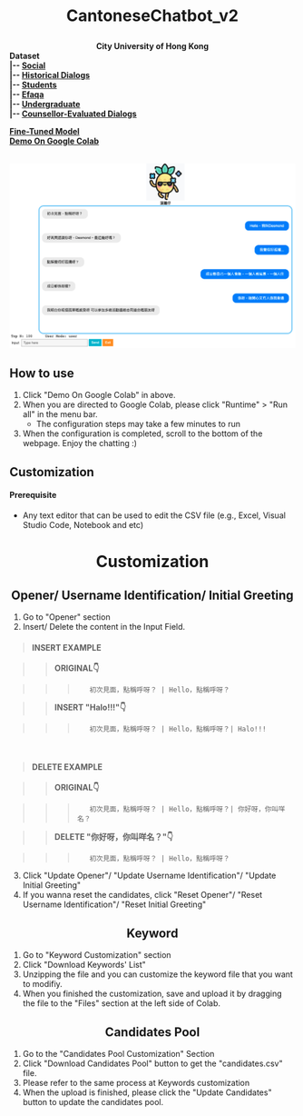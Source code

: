# <p align="center"> CantoneseChatbot_v2 </p>

<b>
<div align="center">
City University of Hong Kong
<br>
</div>  
Dataset <br>
|-- <a href="https://drive.google.com/file/d/1-0zxvtzvwp48dGzRISR0KCGXSrRDftF1/view?usp=sharing"> Social <br></a>
|-- <a href="https://drive.google.com/file/d/1STpqOOza1wmS-rOww5nwSHWQ2RLb6fTy/view?usp=sharing"> Historical Dialogs <br></a>
|-- <a href="https://drive.google.com/file/d/1gpuj981sSxqwdZOrNeW-khCcFUaVmxzS/view?usp=sharing"> Students <br></a>
|-- <a href="https://drive.google.com/file/d/1oH9G13-j0TNGeY32cTBV3iIrQukm-AHm/view?usp=sharing"> Efaqa <br></a>
|-- <a href="https://drive.google.com/file/d/1JtntdoZM-uZZ3TpH479jQ9Tgok4xb91B/view?usp=sharing"> Undergraduate <br></a>
|-- <a href="https://drive.google.com/file/d/1xQKNEazEK5djWmZsMM0MCce1uJzRd8ec/view?usp=sharing"> Counsellor-Evaluated Dialogs <br></a>


<a href=""> Fine-Tuned Model <br></a>
<a href="https://drive.google.com/file/d/1y_l6ZMyopxIaFeX9K3UBeGwTT0cxrXs6/view?usp=sharing"> Demo On Google Colab <br></a>
</b>


<div align="center"></br><img src="images/example-1.png" width="900"/></div>

## How to use
1.   Click "Demo On Google Colab" in above.
2. When you are directed to Google Colab, please click "Runtime" > "Run all" in the menu bar.
   * The configuration steps may take a few minutes to run
3.   When the configuration is completed, scroll to the bottom of the webpage. Enjoy the chatting :)

## Customization

#### Prerequisite
* Any text editor that can be used to edit the CSV file (e.g., Excel, Visual Studio Code, Notebook and etc) 
<h1 align="center">
<b>Customization</b>
</h1>

<h2 align="center">
<b>Opener/ Username Identification/ Initial Greeting</b>
</h2>

1. Go to "Opener" section
2. Insert/ Delete the content in the Input Field.

> <h4><b>INSERT EXAMPLE</b></h4>        

>> **ORIGINAL👇**

>>>        初次見面，點稱呼呀？ | Hello，點稱呼呀？

>> **INSERT "Halo!!!"👇**

>>>        初次見面，點稱呼呀？ | Hello，點稱呼呀？| Halo!!!

</br>

> <h4><b>DELETE EXAMPLE</b></h4>

>> **ORIGINAL👇**

>>>        初次見面，點稱呼呀？ | Hello，點稱呼呀？| 你好呀，你叫咩名？

>> **DELETE "你好呀，你叫咩名？"👇**

>>>        初次見面，點稱呼呀？ | Hello，點稱呼呀？

3. Click "Update Opener"/ "Update Username Identification"/ "Update Initial Greeting"
4. If you wanna reset the candidates, click "Reset Opener"/ "Reset Username Identification"/ "Reset Initial Greeting"

<h2 align="center">
<b>Keyword</b>
</h2>

1. Go to "Keyword Customization" section
2. Click "Download Keywords' List"
3. Unzipping the file and you can customize the keyword file that you want to modifiy.
4. When you finished the customization, save and upload it by dragging the file to the "Files" section at the left side of Colab. 


<h2 align="center">
<b>Candidates Pool</b>
</h2>

1. Go to the "Candidates Pool Customization" Section
2. Click "Download Candidates Pool" button to get the "candidates.csv" file.
3. Please refer to the same process at Keywords customization
4. When the upload is finished, please click the "Update Candidates" button to update the candidates pool.


